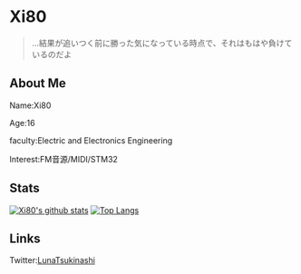 # Xi80

> …結果が追いつく前に勝った気になっている時点で、それはもはや負けているのだよ



## About Me

Name:Xi80

Age:16

faculty:Electric and Electronics Engineering

Interest:FM音源/MIDI/STM32


## Stats

[![Xi80's github stats](https://github-readme-stats.vercel.app/api?username=Xi80&show_icons=true&theme=darcula)](https://github.com/anuraghazra/github-readme-stats)
[![Top Langs](https://github-readme-stats.vercel.app/api/top-langs/?username=Xi80)](https://github.com/anuraghazra/github-readme-stats)
## Links

Twitter:[LunaTsukinashi](https://twitter.com/LunaTsukinashi)
